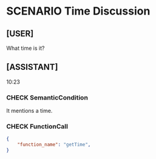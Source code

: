 # SCENARIO Time Discussion

## [USER]
What time is it?

## [ASSISTANT]
10:23

### CHECK SemanticCondition
It mentions a time.

### CHECK FunctionCall
```json
{
	"function_name": "getTime",
}
```
